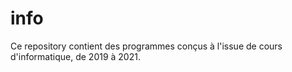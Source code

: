 # info
Ce repository contient des programmes conçus à l'issue de cours d'informatique, de 2019 à 2021.
